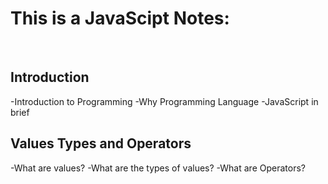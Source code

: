 # This is a JavaScipt Notes:
<br>

## Introduction

-Introduction to Programming
-Why Programming Language
-JavaScript in brief

## Values Types and Operators

-What are values?
-What are the types of values?
-What are Operators?

 

